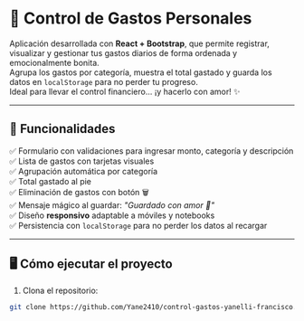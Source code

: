 # 💸 Control de Gastos Personales

Aplicación desarrollada con **React + Bootstrap**, que permite registrar, visualizar y gestionar tus gastos diarios de forma ordenada y emocionalmente bonita.  
Agrupa los gastos por categoría, muestra el total gastado y guarda los datos en `localStorage` para no perder tu progreso.  
Ideal para llevar el control financiero... ¡y hacerlo con amor! ✨

---

## 🌟 Funcionalidades

✅ Formulario con validaciones para ingresar monto, categoría y descripción  
✅ Lista de gastos con tarjetas visuales  
✅ Agrupación automática por categoría  
✅ Total gastado al pie  
✅ Eliminación de gastos con botón 🗑️  
✅ Mensaje mágico al guardar: *"Guardado con amor 💖"*  
✅ Diseño **responsivo** adaptable a móviles y notebooks  
✅ Persistencia con `localStorage` para no perder los datos al recargar

---

## 🖥️ Cómo ejecutar el proyecto

1. Clona el repositorio:

```bash
git clone https://github.com/Yane2410/control-gastos-yanelli-francisco.git
